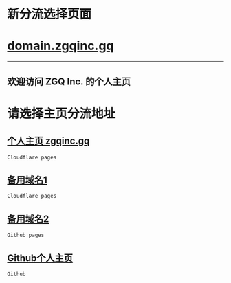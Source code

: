 # 新分流选择页面

# [domain.zgqinc.gq](https://domain.zgqinc.gq)

***

## 欢迎访问 ZGQ Inc. 的个人主页
# 请选择主页分流地址
## [个人主页 zgqinc.gq](https://zgqinc.gq/)
`Cloudflare pages`
## [备用域名1](https://zgqinc.pages.dev/)
`Cloudflare pages`
## [备用域名2](https://zgq-inc.github.io/homepage/)
`Github pages`
## [Github个人主页](https://github.com/ZGQ-inc/)
`Github`
